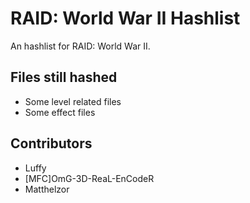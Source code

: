 # RAID: World War II Hashlist
An hashlist for RAID: World War II.

## Files still hashed
- Some level related files
- Some effect files

## Contributors
- Luffy
- [MFC]OmG-3D-ReaL-EnCodeR
- Matthelzor
